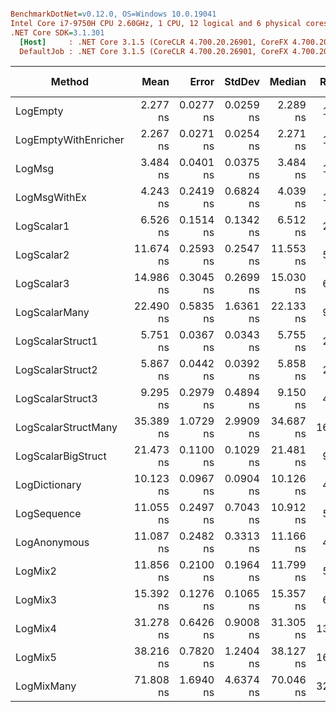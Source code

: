 ``` ini

BenchmarkDotNet=v0.12.0, OS=Windows 10.0.19041
Intel Core i7-9750H CPU 2.60GHz, 1 CPU, 12 logical and 6 physical cores
.NET Core SDK=3.1.301
  [Host]     : .NET Core 3.1.5 (CoreCLR 4.700.20.26901, CoreFX 4.700.20.27001), X64 RyuJIT
  DefaultJob : .NET Core 3.1.5 (CoreCLR 4.700.20.26901, CoreFX 4.700.20.27001), X64 RyuJIT


```
|               Method |      Mean |     Error |    StdDev |    Median | Ratio | RatioSD |  Gen 0 | Gen 1 | Gen 2 | Allocated |
|--------------------- |----------:|----------:|----------:|----------:|------:|--------:|-------:|------:|------:|----------:|
|             LogEmpty |  2.277 ns | 0.0277 ns | 0.0259 ns |  2.289 ns |  1.00 |    0.00 |      - |     - |     - |         - |
| LogEmptyWithEnricher |  2.267 ns | 0.0271 ns | 0.0254 ns |  2.271 ns |  1.00 |    0.01 |      - |     - |     - |         - |
|               LogMsg |  3.484 ns | 0.0401 ns | 0.0375 ns |  3.484 ns |  1.53 |    0.02 |      - |     - |     - |         - |
|         LogMsgWithEx |  4.243 ns | 0.2419 ns | 0.6824 ns |  4.039 ns |  1.64 |    0.10 |      - |     - |     - |         - |
|           LogScalar1 |  6.526 ns | 0.1514 ns | 0.1342 ns |  6.512 ns |  2.86 |    0.07 |      - |     - |     - |         - |
|           LogScalar2 | 11.674 ns | 0.2593 ns | 0.2547 ns | 11.553 ns |  5.12 |    0.12 |      - |     - |     - |         - |
|           LogScalar3 | 14.986 ns | 0.3045 ns | 0.2699 ns | 15.030 ns |  6.58 |    0.16 |      - |     - |     - |         - |
|        LogScalarMany | 22.490 ns | 0.5835 ns | 1.6361 ns | 22.133 ns |  9.68 |    0.68 | 0.0089 |     - |     - |      56 B |
|     LogScalarStruct1 |  5.751 ns | 0.0367 ns | 0.0343 ns |  5.755 ns |  2.53 |    0.04 |      - |     - |     - |         - |
|     LogScalarStruct2 |  5.867 ns | 0.0442 ns | 0.0392 ns |  5.858 ns |  2.58 |    0.04 |      - |     - |     - |         - |
|     LogScalarStruct3 |  9.295 ns | 0.2979 ns | 0.4894 ns |  9.150 ns |  4.19 |    0.25 |      - |     - |     - |         - |
|  LogScalarStructMany | 35.389 ns | 1.0729 ns | 2.9909 ns | 34.687 ns | 16.17 |    0.83 | 0.0242 |     - |     - |     152 B |
|   LogScalarBigStruct | 21.473 ns | 0.1100 ns | 0.1029 ns | 21.481 ns |  9.43 |    0.12 |      - |     - |     - |         - |
|        LogDictionary | 10.123 ns | 0.0967 ns | 0.0904 ns | 10.126 ns |  4.45 |    0.07 | 0.0051 |     - |     - |      32 B |
|          LogSequence | 11.055 ns | 0.2497 ns | 0.7043 ns | 10.912 ns |  5.07 |    0.46 | 0.0051 |     - |     - |      32 B |
|         LogAnonymous | 11.087 ns | 0.2482 ns | 0.3313 ns | 11.166 ns |  4.89 |    0.15 | 0.0051 |     - |     - |      32 B |
|              LogMix2 | 11.856 ns | 0.2100 ns | 0.1964 ns | 11.799 ns |  5.21 |    0.12 |      - |     - |     - |         - |
|              LogMix3 | 15.392 ns | 0.1276 ns | 0.1065 ns | 15.357 ns |  6.76 |    0.11 |      - |     - |     - |         - |
|              LogMix4 | 31.278 ns | 0.6426 ns | 0.9008 ns | 31.305 ns | 13.91 |    0.47 | 0.0216 |     - |     - |     136 B |
|              LogMix5 | 38.216 ns | 0.7820 ns | 1.2404 ns | 38.127 ns | 16.91 |    0.62 | 0.0268 |     - |     - |     168 B |
|           LogMixMany | 71.808 ns | 1.6940 ns | 4.6374 ns | 70.046 ns | 32.07 |    1.82 | 0.0446 |     - |     - |     280 B |
